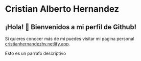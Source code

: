  <!-- (titulos y subtitulos)
La forma de crear Encabezados es con el caractar '# '
Dependiendo de la cantidad de '#' representa el tamaño del titulo (van de 1 a 6 donde 6 es el mas pequeño)

Ej:
# El encabezado más largo
## El segundo encabezado más largo
###### El encabezado más pequeño 
-->



 <!-- (Estilos de texto) 
 Negrilla: (** ** o  __ __)   Ej: **Este texto está en negrita**
 Cursiva: (* * o _ _ ) Ej:*Este texto está en cursiva*
Tachado: (~~ ~~) Ej: ~~Este texto está equivocado~~
Cursiva en negrita y anidada: ** ** y _ _ Ej: **Este texto es _extremadamente_ importante**
Todo en negrita y cursiva: (*** ***) Ej: ***Todo este texto es importante***
 -->


<!--  Links
[]: Texto del link.
(): Url de la pagina.
Este sitio se construyó usando [GitHub Pages](https://pages.github.com/). 
-->




# Cristian Alberto Hernandez
## ¡Hola! 👋 Bienvenidos a mi perfil de Github!



Si quieres conocer más de mi puedes visitar mi pagina personal [cristianhernandezhv.netlify.app](cristianhernandezhv.netlify.app). 
<!--
**cristianh/cristianh** is a ✨ _special_ ✨ repository because its `README.md` (this file) appears on your GitHub profile.

Here are some ideas to get you started:

- 🔭 I’m currently working on ...
- 🌱 I’m currently learning ...
- 👯 I’m looking to collaborate on ...
- 🤔 I’m looking for help with ...
- 💬 Ask me about ...
- 📫 How to reach me: ...
- 😄 Pronouns: ...
- ⚡ Fun fact: ...
-->


Esto es un parrafo descriptivo